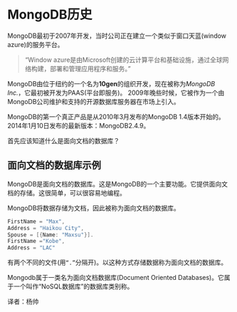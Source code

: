 # MongoDB历史

MongoDB最初于2007年开发，当时公司正在建立一个类似于窗口天蓝(window azure)的服务平台。

> “Window azure是由Microsoft创建的云计算平台和基础设施，通过全球网络构建，部署和管理应用程序和服务。”

MongoDB由位于纽约的一个名为**10gen**的组织开发，现在被称为*MongoDB Inc.*，它最初被开发为PAAS(平台即服务)。 2009年晚些时候，它被作为一个由MongoDB公司维护和支持的开源数据库服务器在市场上引入。

MongoDB的第一个真正产品是从2010年3月发布的MongoDB 1.4版本开始的。2014年1月10日发布的最新版本：MongoDB2.4.9。

首先应该知道什么是面向文档的数据库？

## 面向文档的数据库示例

MongoDB是面向文档的数据库。这是MongoDB的一个主要功能。它提供面向文档的存储。这很简单，可以很容易地编程。

MongoDB将数据存储为文档，因此被称为面向文档的数据库。

```powershell
FirstName = "Max",
Address = "Haikou City",
Spouse = [{Name: "Maxsu"}].
FirstName ="Kobe",  
Address = "LAC"
```


有两个不同的文件(用`“.”`分隔开)。以这种方式存储数据称为面向文档的数据库。

Mongodb属于一类名为面向文档数据库(Document Oriented Databases)。它属于一个叫作“NoSQL数据库”的数据库类别称。



译者：杨帅

